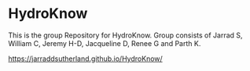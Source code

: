 # HydroKnow
This is the group Repository for HydroKnow. Group consists of Jarrad S, William C, Jeremy H-D, Jacqueline D, Renee G and Parth K. 

https://jarraddsutherland.github.io/HydroKnow/
